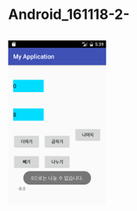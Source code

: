 # Android_161118-2-

<br>
<img src=https://github.com/LeeSangwonsunge/Android_161118/blob/master/app/pics/Screenshot_1479447593.png width=200>
<br>
